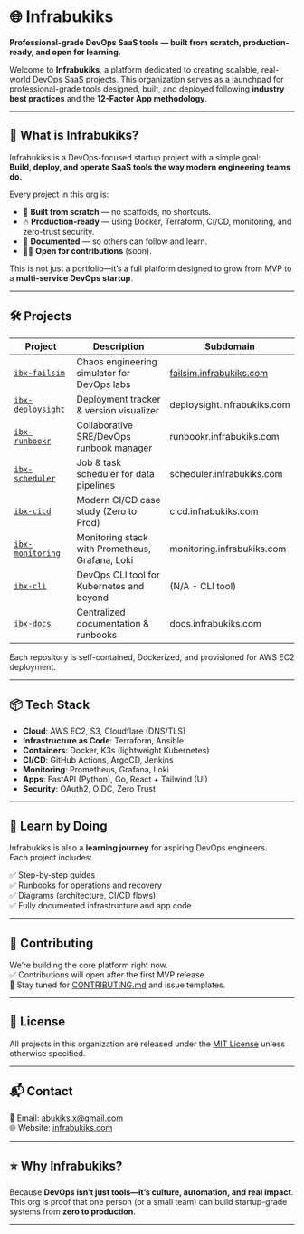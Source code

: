 # 🌐 Infrabukiks

**Professional-grade DevOps SaaS tools — built from scratch, production-ready, and open for learning.**

Welcome to **Infrabukiks**, a platform dedicated to creating scalable, real-world DevOps SaaS projects. This organization serves as a launchpad for professional-grade tools designed, built, and deployed following **industry best practices** and the **12-Factor App methodology**.

---

## 🚀 What is Infrabukiks?

Infrabukiks is a DevOps-focused startup project with a simple goal:  
**Build, deploy, and operate SaaS tools the way modern engineering teams do.**

Every project in this org is:  

- 🌱 **Built from scratch** — no scaffolds, no shortcuts.  
- 🔥 **Production-ready** — using Docker, Terraform, CI/CD, monitoring, and zero-trust security.  
- 📖 **Documented** — so others can follow and learn.  
- 🧑‍💻 **Open for contributions** (soon).  

This is not just a portfolio—it’s a full platform designed to grow from MVP to a **multi-service DevOps startup**.

---

## 🛠️ Projects

| Project              | Description                                         | Subdomain                          |
|----------------------|-----------------------------------------------------|-------------------------------------|
| [`ibx-failsim`](https://github.com/infrabukiks/ibx-failsim)       | Chaos engineering simulator for DevOps labs | [failsim.infrabukiks.com](https://failsim.infrabukiks.com) |
| [`ibx-deploysight`](https://github.com/infrabukiks/ibx-deploysight) | Deployment tracker & version visualizer        | deploysight.infrabukiks.com        |
| [`ibx-runbookr`](https://github.com/infrabukiks/ibx-runbookr)     | Collaborative SRE/DevOps runbook manager       | runbookr.infrabukiks.com           |
| [`ibx-scheduler`](https://github.com/infrabukiks/ibx-scheduler)   | Job & task scheduler for data pipelines        | scheduler.infrabukiks.com          |
| [`ibx-cicd`](https://github.com/infrabukiks/ibx-cicd)             | Modern CI/CD case study (Zero to Prod)         | cicd.infrabukiks.com               |
| [`ibx-monitoring`](https://github.com/infrabukiks/ibx-monitoring) | Monitoring stack with Prometheus, Grafana, Loki| monitoring.infrabukiks.com         |
| [`ibx-cli`](https://github.com/infrabukiks/ibx-cli)               | DevOps CLI tool for Kubernetes and beyond      | (N/A - CLI tool)                   |
| [`ibx-docs`](https://github.com/infrabukiks/ibx-docs)             | Centralized documentation & runbooks           | docs.infrabukiks.com               |

Each repository is self-contained, Dockerized, and provisioned for AWS EC2 deployment.

---

## 📦 Tech Stack

- **Cloud**: AWS EC2, S3, Cloudflare (DNS/TLS)
- **Infrastructure as Code**: Terraform, Ansible
- **Containers**: Docker, K3s (lightweight Kubernetes)
- **CI/CD**: GitHub Actions, ArgoCD, Jenkins
- **Monitoring**: Prometheus, Grafana, Loki
- **Apps**: FastAPI (Python), Go, React + Tailwind (UI)
- **Security**: OAuth2, OIDC, Zero Trust

---

## 📖 Learn by Doing

Infrabukiks is also a **learning journey** for aspiring DevOps engineers.  
Each project includes:  

✅ Step-by-step guides  
✅ Runbooks for operations and recovery  
✅ Diagrams (architecture, CI/CD flows)  
✅ Fully documented infrastructure and app code  

---

## 🤝 Contributing

We’re building the core platform right now.  
✅ Contributions will open after the first MVP release.  
📌 Stay tuned for [CONTRIBUTING.md](https://github.com/infrabukiks/.github/blob/main/CONTRIBUTING.md) and issue templates.

---

## 📝 License

All projects in this organization are released under the [MIT License](LICENSE) unless otherwise specified.

---

## 📬 Contact

📧 Email: [abukiks.x@gmail.com](mailto:abukiks.x@gmail.com)  
🌐 Website: [infrabukiks.com](https://infrabukiks.com)

---

## ⭐ Why Infrabukiks?

Because **DevOps isn’t just tools—it’s culture, automation, and real impact**.  
This org is proof that one person (or a small team) can build startup-grade systems from **zero to production**.

---

